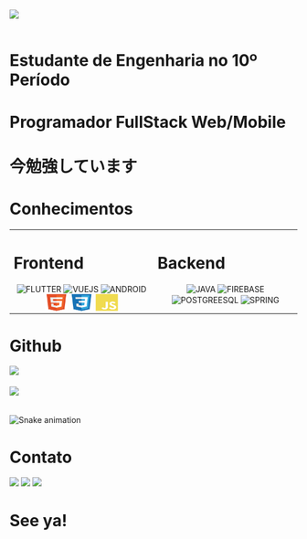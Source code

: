 <div align="left">
<img align="center" src="https://cdn.discordapp.com/attachments/415666680526667806/937846602452828180/hello.gif">
</div>

<br>

# Estudante de Engenharia no 10º Período
# Programador FullStack Web/Mobile
# 今勉強しています

# Conhecimentos

<div align="left">
<table><tr><td valign="top" width="33%">

# Frontend

<div align="center">  
<img align="center" alt="FLUTTER" height="30" width="40" src="https://www.vectorlogo.zone/logos/flutterio/flutterio-icon.svg">
<img align="center" alt="VUEJS" height="30" width="40" src="https://www.vectorlogo.zone/logos/vuejs/vuejs-icon.svg">
<img align="center" alt="ANDROID" height="30" width="40" src="https://www.vectorlogo.zone/logos/android/android-icon.svg">
<img align="center" alt="HTML" height="30" width="40" src="https://raw.githubusercontent.com/devicons/devicon/master/icons/html5/html5-original.svg">
<img align="center" alt="CSS" height="30" width="40" src="https://raw.githubusercontent.com/devicons/devicon/master/icons/css3/css3-original.svg">
<img align="center" alt="Js" height="30" width="40" src="https://raw.githubusercontent.com/devicons/devicon/master/icons/javascript/javascript-plain.svg">
</div>

</td><td valign="top" width="33%">

# Backend
  
<div align="center">  
<img align="center" alt="JAVA" height="30" width="40" src="https://www.vectorlogo.zone/logos/java/java-icon.svg">
<img align="center" alt="FIREBASE" height="30" width="40" src="https://www.vectorlogo.zone/logos/firebase/firebase-icon.svg">
<img align="center" alt="POSTGREESQL" height="30" width="40" src="https://www.vectorlogo.zone/logos/postgresql/postgresql-icon.svg">
<img align="center" alt="SPRING" height="30" width="40" src="https://www.vectorlogo.zone/logos/springio/springio-icon.svg">
</div>
 
</td></tr></table>
</div>

# Github 
<div align="left">
<img height="180em" src="https://github-readme-stats.vercel.app/api?username=Ramos1903&show_icons=true&theme=dracula&include_all_commits=true&count_private=true"/>
</div>

<br>

<div align="left">
<img height="180em" src="https://github-readme-stats.vercel.app/api/top-langs/?username=Ramos1903&layout=compact&langs_count=7&theme=dracula"/>
</div>

<br>

![Snake animation](https://github.com/Ramos1903/Ramos1903/blob/output/github-contribution-grid-snake.svg)
  
# Contato

<div align="left">
<a href="https://steamcommunity.com/profiles/76561198156564510" target="_blank"><img src="https://img.shields.io/badge/Steam-000000?style=for-the-badge&logo=steam&logoColor=white" target="_blank"></a> 
<a href = "mailto:vinicius.jr01@hotmail.com"><img src="https://img.shields.io/badge/-Hotmail-%23333?style=for-the-badge&logo=hotmail&logoColor=white" target="_blank"></a>
<a href="https://www.linkedin.com/in/vinicius990316" target="_blank"><img src="https://img.shields.io/badge/-LinkedIn-%230077B5?style=for-the-badge&logo=linkedin&logoColor=white" target="_blank"></a> 

</div>

# See ya!
